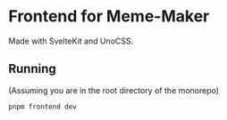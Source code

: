 # Frontend for Meme-Maker
Made with SvelteKit and UnoCSS.

## Running
(Assuming you are in the root directory of the monorepo)
```bash
pnpm frontend dev
```
